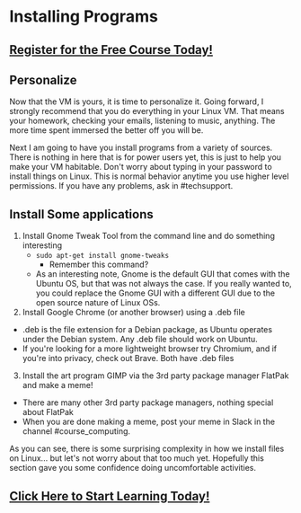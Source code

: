 # Installing Programs
##  [Register for the Free Course Today!](https://roppers.thinkific.com/courses/computing-fundamentals)
## Personalize

Now that the VM is yours, it is time to personalize it. Going forward, I strongly recommend that you do everything in your Linux VM. That means your homework, checking your emails, listening to music, anything. The more time spent immersed the better off you will be.

Next I am going to have you install programs from a variety of sources. There is nothing in here that is for power users yet, this is just to help you make your VM habitable. Don't worry about typing in your password to install things on Linux. This is normal behavior anytime you use higher level permissions. If you have any problems, ask in #techsupport.


## Install Some applications

1. Install Gnome Tweak Tool from the command line and do something interesting
   * ```sudo apt-get install gnome-tweaks```
      * Remember this command?
   * As an interesting note, Gnome is the default GUI that comes with the Ubuntu OS, but that was not always the case. If you really wanted to, you could replace the Gnome GUI with a different GUI due to the open source nature of Linux OSs.
2. Install Google Chrome (or another browser) using a .deb file
  * .deb is the file extension for a Debian package, as Ubuntu operates under the Debian system. Any .deb file should work on Ubuntu.
  * If you're looking for a more lightweight browser try Chromium, and if you're into privacy, check out Brave. Both have .deb files

3. Install the art program GIMP via the 3rd party package manager FlatPak and make a meme!
  * There are many other 3rd party package managers, nothing special about FlatPak
  * When you are done making a meme, post your meme in Slack in the channel #course_computing.

As you can see, there is some surprising complexity in how we install files on Linux... but let's not worry about that too much yet. Hopefully this section gave you some confidence doing uncomfortable activities.

##  [Click Here to Start Learning Today!](https://roppers.thinkific.com/courses/computing-fundamentals)
